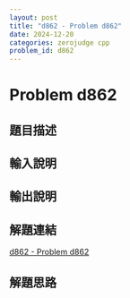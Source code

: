```yaml
---
layout: post
title: "d862 - Problem d862"
date: 2024-12-20
categories: zerojudge cpp
problem_id: d862
---
```


# Problem d862

## 題目描述



## 輸入說明



## 輸出說明



## 解題連結

[d862 - Problem d862](https://zerojudge.tw/ShowProblem?problemid=d862)

## 解題思路

